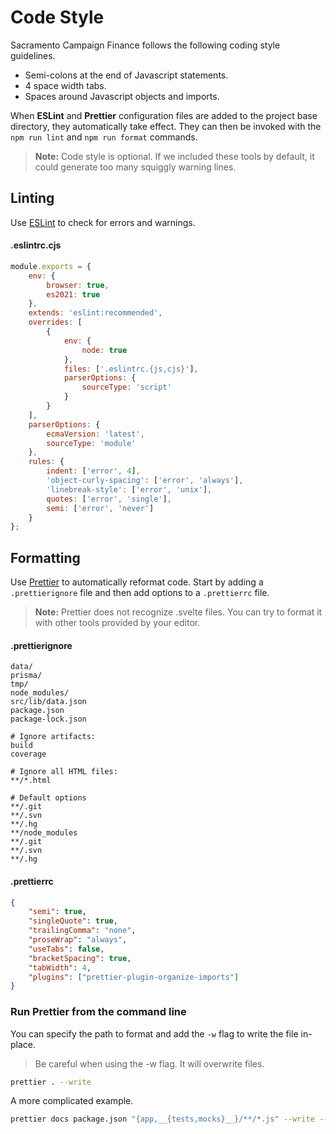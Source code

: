# Code Style

Sacramento Campaign Finance follows the following coding style guidelines.

-   Semi-colons at the end of Javascript statements.
-   4 space width tabs.
-   Spaces around Javascript objects and imports.

When **ESLint** and **Prettier** configuration files are added to the project base directory,
they automatically take effect.
They can then be invoked with the `npm run lint` and `npm run format` commands.

> **Note:** Code style is optional. If we included these tools by default, it could generate too many squiggly warning lines.

## Linting

Use [ESLint](https://eslint.org/) to check for errors and warnings.

#### .eslintrc.cjs

```javascript
module.exports = {
    env: {
        browser: true,
        es2021: true
    },
    extends: 'eslint:recommended',
    overrides: [
        {
            env: {
                node: true
            },
            files: ['.eslintrc.{js,cjs}'],
            parserOptions: {
                sourceType: 'script'
            }
        }
    ],
    parserOptions: {
        ecmaVersion: 'latest',
        sourceType: 'module'
    },
    rules: {
        indent: ['error', 4],
        'object-curly-spacing': ['error', 'always'],
        'linebreak-style': ['error', 'unix'],
        quotes: ['error', 'single'],
        semi: ['error', 'never']
    }
};
```

## Formatting

Use [Prettier](https://prettier.io/) to automatically reformat code.
Start by adding a `.prettierignore` file and then add options to a `.prettierrc` file.

> **Note:** Prettier does not recognize .svelte files. You can try to format it with other tools provided by your editor.

#### .prettierignore

```gitignore
data/
prisma/
tmp/
node_modules/
src/lib/data.json
package.json
package-lock.json

# Ignore artifacts:
build
coverage

# Ignore all HTML files:
**/*.html

# Default options
**/.git
**/.svn
**/.hg
**/node_modules
**/.git
**/.svn
**/.hg
```

#### .prettierrc

```json
{
    "semi": true,
    "singleQuote": true,
    "trailingComma": "none",
    "proseWrap": "always",
    "useTabs": false,
    "bracketSpacing": true,
    "tabWidth": 4,
    "plugins": ["prettier-plugin-organize-imports"]
}
```

### Run Prettier from the command line

You can specify the path to format and add the `-w` flag to write the file
in-place.

> Be careful when using the -w flag. It will overwrite files.

```sh
prettier . --write
```

A more complicated example.

```sh
prettier docs package.json "{app,__{tests,mocks}__}/**/*.js" --write --single-quote --trailing-comma all
```
